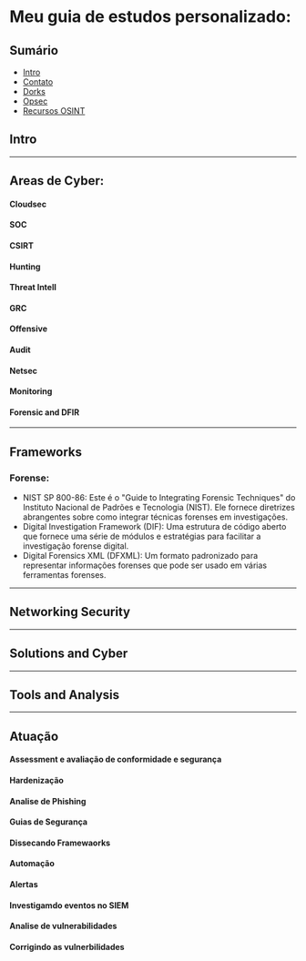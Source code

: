 # Meu guia de estudos personalizado:

## Sumário
* [Intro](#intro)
* [Contato](#contato)
* [Dorks](#dorks)
* [Opsec](#opsec)
* [Recursos OSINT](#recursos)
## Intro
_________________________________________________
## Areas de Cyber:
#### Cloudsec
#### SOC
#### CSIRT
#### Hunting
#### Threat Intell
#### GRC
#### Offensive
#### Audit
#### Netsec
#### Monitoring
#### Forensic and DFIR

_________________________________________________
## Frameworks
### Forense:
- NIST SP 800-86: Este é o "Guide to Integrating Forensic Techniques" do Instituto Nacional de Padrões e Tecnologia (NIST). Ele fornece diretrizes abrangentes sobre como integrar técnicas forenses em investigações.
- Digital Investigation Framework (DIF): Uma estrutura de código aberto que fornece uma série de módulos e estratégias para facilitar a investigação forense digital.
- Digital Forensics XML (DFXML): Um formato padronizado para representar informações forenses que pode ser usado em várias ferramentas forenses.
_________________________________________________
## Networking Security
_________________________________________________
## Solutions and Cyber
_________________________________________________
## Tools and Analysis
_________________________________________________
## Atuação
#### Assessment e avaliação de conformidade e segurança
#### Hardenização
#### Analise de Phishing
#### Guias de Segurança
#### Dissecando Framewaorks
#### Automação
#### Alertas
#### Investigamdo eventos no SIEM
#### Analise de vulnerabilidades
#### Corrigindo as vulnerbilidades
